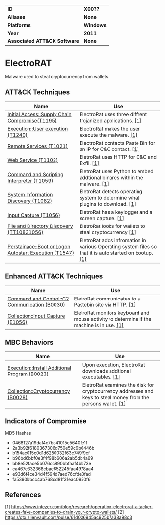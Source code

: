 
<table>
<tr>
<td><b>ID</b></td>
<td><b>X00??</b></td>
</tr>
<tr>
<td><b>Aliases</b></td>
<td><b>None</b></td>
</tr>
<tr>
<td><b>Platforms</b></td>
<td><b>Windows</b></td>
</tr>
<tr>
<td><b>Year</b></td>
<td><b>2011</b></td>
</tr>
<tr>
<td><b>Associated ATT&CK Software</b></td>
<td><b>None</b></td>
</tr>
</table>


# ElectroRAT

Malware used to steal cryptocurrency from wallets.

## ATT&CK Techniques

|Name|Use|
|---|---|
|[Initial Access::Supply Chain Compromise(T1195)](https://attack.mitre.org/techniques/T1195/)|ElectroRat uses three diffrent trojanized applications.  [[1]](#1)| 
|[Execution::User execution (T1240)](https://attack.mitre.org/techniques/T1204/)|ElectroRat makes the user execute the malware.  [[1]](#1)|
|[Remote Services (T1021)]()|ElectroRat contacts Paste Bin for an IP for C&C contact.  [[1]](#1)|
|[Web Service (T1102)](https://attack.mitre.org/techniques/T1102)|EletroRat uses HTTP for C&C and Exfil.  [[1]](#1)|
|[Command and Scripting Interpreter (T1059)](https://attack.mitre.org/techniques/T1059)|EletroRat uses Python to embed addtional binares within the malware.  [[1]](#1)|
|[System Information Discovery (T1082)](https://attack.mitre.org/techniques/T1082)|EletroRat detects operating system to determine what plugins to download.  [[1]](#1)|
|[Input Capture (T1056)](https://attack.mitre.org/techniques/T1056)|EletroRat has a keylogger and a screen capture.  [[1]](#1)|
|[File and Directory Discovery (TT10831056)](https://attack.mitre.org/techniques/T1083)|EletroRat looks for wallets to steal cryptocurrency  [[1]](#1)|
|[Perstainace::Boot or Logon Autostart Execution (T1547)]()|EletroRat adds infromation in various Operating system files so that it is auto started on bootup.  [[1]](#1)|

## Enhanced ATT&CK Techniques

|Name|Use|
|---|---|
|[Command and Control::C2 Communication (B0030)](../command-and-control/c2-communication.md)|EletroRat communicates to a Pastebin site via HTTP. [[1]](#1)|
|[Collection::Input Capture (E1056)](../collection/input-capture.md)|EletroRat monitors keyboard and mouse activity to determine if the machine is in use. [[1]](#1)|

## MBC Behaviors

|Name|Use|
|---|---|
|[Execution::Install Additional Program (B0023)](../execution/install-additional-program.md)| Upon execution, ElectroRat downloads addtional executables. [[1]](#1)|
|[Collection::Cryptocurrency (B0028)](../impact/clipboard-modification.md)|EletroRat examines the disk for cryptocurrency addresses and keys to steal money from the persons wallet. [[1]](#1)| 

## Indicators of Compromise

MD5 Hashes
- 0468127a19daf4c7bc41015c5640fe1f
- 2a3b92f6180367306d750e59c9b6446b
- b154ac015c0d1d6250032f63c749f9cf
- b96bd6bbf0e3f4f98b606a2ab5db4a69
- bb8e52face5b076cc890bbfaaf4bb73e
- ca467e332368cbae652245faa4978aa4
- e93d6f4ce34d4f594d7aed76cfde0fad
- fa5390bbcc4ab768dd81f31eac0950f6

## References

<a name="1">[1]</a> https://www.intezer.com/blog/research/operation-electrorat-attacker-creates-fake-companies-to-drain-your-crypto-wallets/
<a name="2">[2]</a> https://otx.alienvault.com/pulse/61d036945ac925b7a38a98c3